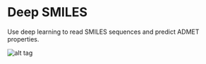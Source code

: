 # Deep SMILES
Use deep learning to read SMILES sequences and predict ADMET properties.

![alt tag](roc.png)
